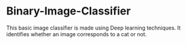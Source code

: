 # Binary-Image-Classifier
This basic image classifier is made using Deep learning techniques. It identifies whether an image corresponds to a cat or not. 
